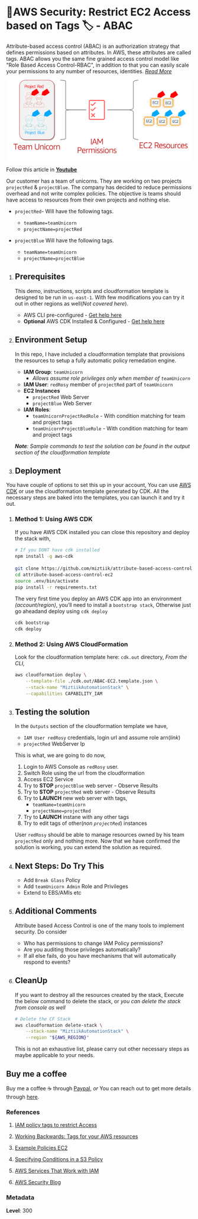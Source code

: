 # 👮AWS Security: Restrict EC2 Access based on Tags 🏷 - ABAC

  Attribute-based access control (ABAC) is an authorization strategy that defines permissions based on attributes. In AWS, these attributes are called tags. ABAC allows you the same fine grained access control model like "Role Based Access Control-RBAC", in addition to that you can easily scale your permissions to any number of resources, identities. _[Read More](https://docs.aws.amazon.com/IAM/latest/UserGuide/introduction_attribute-based-access-control.html)_

  ![Attribute-based access control](images/miztiik_github_attribute_based_access_control.png)

  Follow this article in **[Youtube](https://www.youtube.com/c/ValaxyTechnologies)**

  Our customer has a team of unicorns. They are working on two projects `projectRed` & `projectBlue`. The company has decided to reduce permissions overhead and not write complex policies. The objective is teams should have access to resources from their own projects and nothing else.

- `projectRed`- Will have the following tags.
  - `teamName=teamUnicorn`
  - `projectName=projectRed`

- `projectBlue` Will have the following tags.
  - `teamName=teamUnicorn`
  - `projectName=projectBlue`

1. ## Prerequisites

    This demo, instructions, scripts and cloudformation template is designed to be run in `us-east-1`. With few modifications you can try it out in other regions as well(_Not covered here_).

    - AWS CLI pre-configured - [Get help here](https://youtu.be/TPyyfmQte0U)
    - **Optional** AWS CDK Installed & Configured - [Get help here](https://www.youtube.com/watch?v=MKwxpszw0Rc)

1. ## Environment Setup

    In this repo, I have included a cloudformation template that provisions the resources to setup a fully automatic policy remedation engine.

    - **IAM Group**: `teamUnicorn`
        - _Allows assume role privileges only when member of `teamUnicorn`_
    - **IAM User**: `redRosy` member of `projectRed` part of `teamUnicorn`
    - **EC2 Instances**
      - `projectRed` Web Server
      - `projectBlue` Web Server
    - **IAM Roles**: 
        -  `teamUnicornProjectRedRole` - With condition matching for team and project tags
        -  `teamUnicornProjectBlueRole` - With condition matching for team and project tags

    _**Note**: Sample commands to test the solution can be found in the output section of the cloudformation template_

1. ## Deployment

  You have couple of options to set this up in your account, You can use [AWS CDK](https://www.youtube.com/watch?v=MKwxpszw0Rc) or use the cloudformation template generated by CDK. All the necessary steps are baked into the templates, you can launch it and try it out.

  1. ### Method 1: Using AWS CDK

      If you have AWS CDK installed you can close this repository and deploy the stack with,

        ```sh
        # If you DONT have cdk installed
        npm install -g aws-cdk

        git clone https://github.com/miztiik/attribute-based-access-control-ec2.git
        cd attribute-based-access-control-ec2
        source .env/bin/activate
        pip install -r requirements.txt
        ```

      The very first time you deploy an AWS CDK app into an environment _(account/region)_, you’ll need to install a `bootstrap stack`, Otherwise just go aheadand   deploy using `cdk deploy`

        ```sh
        cdk bootstrap
        cdk deploy
        ```

  1. ### Method 2: Using AWS CloudFormation

      Look for the cloudformation template here: `cdk.out` directory, _From the CLI,_

        ```sh
        aws cloudformation deploy \
            --template-file ./cdk.out/ABAC-EC2.template.json \
            --stack-name "MiztiikAutomationStack" \
            --capabilities CAPABILITY_IAM
        ```

1. ## Testing the solution

    In the `Outputs` section of the cloudformation template we have,

    - `IAM User redRosy` credentials, login url and assume role arn(_link_)
    - `projectRed` WebServer Ip

    This is what, we are going to do now,

    1. Login to AWS Console as `redRosy` user.
    1. Switch Role using the url from the cloudformation
    1. Access EC2 Service
    1. Try to **STOP** `projectBlue` web server - Observe Results
    1. Try to **STOP** `projectRed` web server - Observe Results
    1. Try to **LAUNCH** new web server with tags,
        - `teamName=teamUnicorn`
        - `projectName=projectRed`
    1. Try to **LAUNCH** instane with any other tags
    1. Try to edit tags of other(_non `projectRed`_) instances

    User `redRosy` should be able to manage resources owned by his team `projectRed` only and nothing more. Now that we have confirmed the solution is working, you can extend the solution as required.

1. ## Next Steps: Do Try This

    - Add `Break Glass` Policy
    - Add `teamUnicorn Admin` Role and Privileges
    - Extend to EBS/AMIs etc

1. ## Additional Comments

    Attribute based Access Control is one of the many tools to implement security. Do consider

    - Who has permissions to change IAM Policy permissions?
    - Are you auditing those privileges automatically?
    - If all else fails, do you have mechanisms that will automatically respond to events?


1. ## CleanUp

    If you want to destroy all the resources created by the stack, Execute the below command to delete the stack, or _you can delete the stack from console as well_

    ```bash
    # Delete the CF Stack
    aws cloudformation delete-stack \
        --stack-name "MiztiikAutomationStack" \
        --region "${AWS_REGION}"
    ```

    This is not an exhaustive list, please carry out other necessary steps as maybe applicable to your needs.

## Buy me a coffee

Buy me a coffee ☕ through [Paypal](https://paypal.me/valaxy), _or_ You can reach out to get more details through [here](https://youtube.com/c/valaxytechnologies/about).

### References

1. [IAM policy tags to restrict Access](https://aws.amazon.com/premiumsupport/knowledge-center/iam-policy-tags-restrict/)

1. [Working Backwards: Tags for your AWS resources](https://aws.amazon.com/blogs/security/working-backward-from-iam-policies-and-principal-tags-to-standardized-names-and-tags-for-your-aws-resources/)
1. [Example Policies EC2 ](https://docs.aws.amazon.com/AWSEC2/latest/UserGuide/iam-policies-ec2-console.html)
1. [Specifying Conditions in a S3 Policy](https://docs.aws.amazon.com/AmazonS3/latest/dev/amazon-s3-policy-keys.html#bucket-keys-in-amazon-s3-policies)
1. [AWS Services That Work with IAM](https://docs.aws.amazon.com/IAM/latest/UserGuide/reference_aws-services-that-work-with-iam.html)
1. [AWS Security Blog](https://aws.amazon.com/blogs/security/)

### Metadata

**Level**: 300
